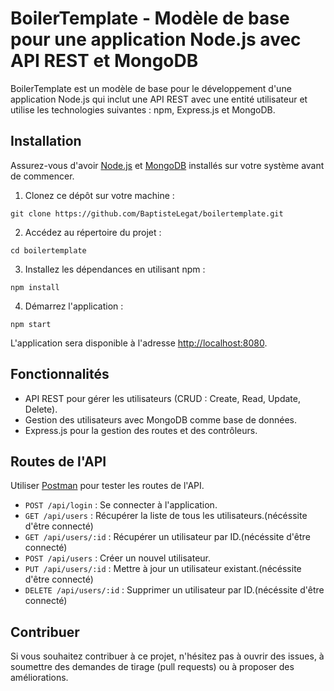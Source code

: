 # BoilerTemplate - Modèle de base pour une application Node.js avec API REST et MongoDB

BoilerTemplate est un modèle de base pour le développement d'une application Node.js qui inclut une API REST avec une entité utilisateur et utilise les technologies suivantes : npm, Express.js et MongoDB.

## Installation

Assurez-vous d'avoir [Node.js](https://nodejs.org/) et [MongoDB](https://www.mongodb.com/) installés sur votre système avant de commencer.

1. Clonez ce dépôt sur votre machine :

```
git clone https://github.com/BaptisteLegat/boilertemplate.git
```

2. Accédez au répertoire du projet :

```
cd boilertemplate
```

3. Installez les dépendances en utilisant npm :

```
npm install
```

4. Démarrez l'application :

```
npm start
```

L'application sera disponible à l'adresse [http://localhost:8080](http://localhost:8080).

## Fonctionnalités

- API REST pour gérer les utilisateurs (CRUD : Create, Read, Update, Delete).
- Gestion des utilisateurs avec MongoDB comme base de données.
- Express.js pour la gestion des routes et des contrôleurs.

## Routes de l'API

Utiliser [Postman](https://www.postman.com/) pour tester les routes de l'API.

- `POST /api/login` : Se connecter à l'application.
- `GET /api/users` : Récupérer la liste de tous les utilisateurs.(nécéssite d'être connecté)
- `GET /api/users/:id` : Récupérer un utilisateur par ID.(nécéssite d'être connecté)
- `POST /api/users` : Créer un nouvel utilisateur.
- `PUT /api/users/:id` : Mettre à jour un utilisateur existant.(nécéssite d'être connecté)
- `DELETE /api/users/:id` : Supprimer un utilisateur par ID.(nécéssite d'être connecté)

## Contribuer

Si vous souhaitez contribuer à ce projet, n'hésitez pas à ouvrir des issues, à soumettre des demandes de tirage (pull requests) ou à proposer des améliorations.
